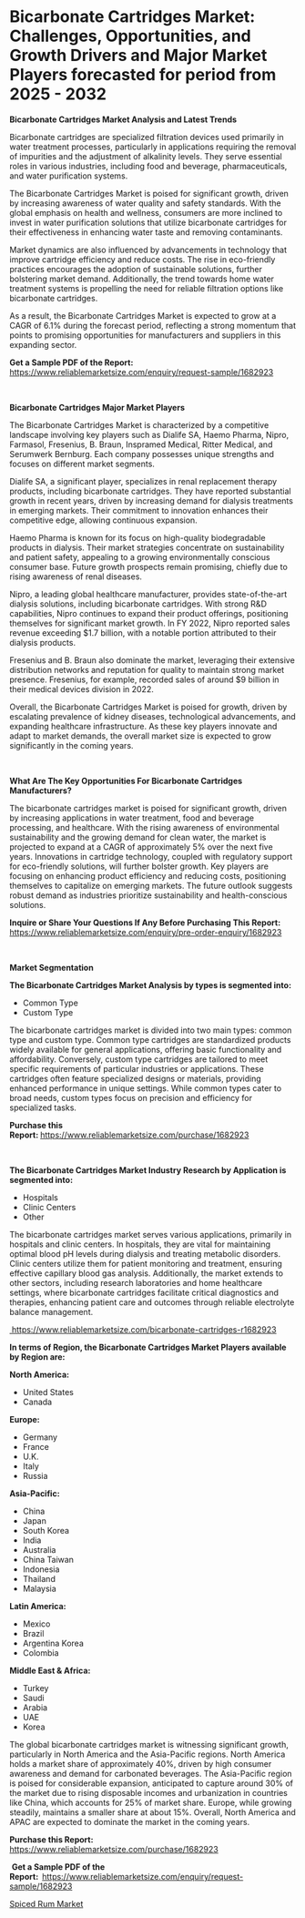 <p><h1>Bicarbonate Cartridges Market: Challenges, Opportunities, and Growth Drivers and Major Market Players forecasted for period from 2025 - 2032</h1></p><p><strong>Bicarbonate Cartridges Market Analysis and Latest Trends</strong></p>
<p><p>Bicarbonate cartridges are specialized filtration devices used primarily in water treatment processes, particularly in applications requiring the removal of impurities and the adjustment of alkalinity levels. They serve essential roles in various industries, including food and beverage, pharmaceuticals, and water purification systems.</p><p>The Bicarbonate Cartridges Market is poised for significant growth, driven by increasing awareness of water quality and safety standards. With the global emphasis on health and wellness, consumers are more inclined to invest in water purification solutions that utilize bicarbonate cartridges for their effectiveness in enhancing water taste and removing contaminants.</p><p>Market dynamics are also influenced by advancements in technology that improve cartridge efficiency and reduce costs. The rise in eco-friendly practices encourages the adoption of sustainable solutions, further bolstering market demand. Additionally, the trend towards home water treatment systems is propelling the need for reliable filtration options like bicarbonate cartridges.</p><p>As a result, the Bicarbonate Cartridges Market is expected to grow at a CAGR of 6.1% during the forecast period, reflecting a strong momentum that points to promising opportunities for manufacturers and suppliers in this expanding sector.</p></p>
<p><strong>Get a Sample PDF of the Report:&nbsp;</strong> <a href="https://www.reliablemarketsize.com/enquiry/request-sample/1682923?utm_campaign=2625&utm_medium=2&utm_source=Github&utm_content=ia&utm_term=26032025&utm_id=bicarbonate-cartridges">https://www.reliablemarketsize.com/enquiry/request-sample/1682923</a></p>
<p>&nbsp;</p>
<p><strong>Bicarbonate Cartridges Major Market Players</strong></p>
<p><p>The Bicarbonate Cartridges Market is characterized by a competitive landscape involving key players such as Dialife SA, Haemo Pharma, Nipro, Farmasol, Fresenius, B. Braun, Inspramed Medical, Ritter Medical, and Serumwerk Bernburg. Each company possesses unique strengths and focuses on different market segments.</p><p>Dialife SA, a significant player, specializes in renal replacement therapy products, including bicarbonate cartridges. They have reported substantial growth in recent years, driven by increasing demand for dialysis treatments in emerging markets. Their commitment to innovation enhances their competitive edge, allowing continuous expansion.</p><p>Haemo Pharma is known for its focus on high-quality biodegradable products in dialysis. Their market strategies concentrate on sustainability and patient safety, appealing to a growing environmentally conscious consumer base. Future growth prospects remain promising, chiefly due to rising awareness of renal diseases.</p><p>Nipro, a leading global healthcare manufacturer, provides state-of-the-art dialysis solutions, including bicarbonate cartridges. With strong R&D capabilities, Nipro continues to expand their product offerings, positioning themselves for significant market growth. In FY 2022, Nipro reported sales revenue exceeding $1.7 billion, with a notable portion attributed to their dialysis products.</p><p>Fresenius and B. Braun also dominate the market, leveraging their extensive distribution networks and reputation for quality to maintain strong market presence. Fresenius, for example, recorded sales of around $9 billion in their medical devices division in 2022. </p><p>Overall, the Bicarbonate Cartridges Market is poised for growth, driven by escalating prevalence of kidney diseases, technological advancements, and expanding healthcare infrastructure. As these key players innovate and adapt to market demands, the overall market size is expected to grow significantly in the coming years.</p></p>
<p>&nbsp;</p>
<p><strong>What Are The Key Opportunities For Bicarbonate Cartridges Manufacturers?</strong></p>
<p><p>The bicarbonate cartridges market is poised for significant growth, driven by increasing applications in water treatment, food and beverage processing, and healthcare. With the rising awareness of environmental sustainability and the growing demand for clean water, the market is projected to expand at a CAGR of approximately 5% over the next five years. Innovations in cartridge technology, coupled with regulatory support for eco-friendly solutions, will further bolster growth. Key players are focusing on enhancing product efficiency and reducing costs, positioning themselves to capitalize on emerging markets. The future outlook suggests robust demand as industries prioritize sustainability and health-conscious solutions.</p></p>
<p><strong>Inquire or Share Your Questions If Any Before Purchasing This Report:</strong> <a href="https://www.reliablemarketsize.com/enquiry/pre-order-enquiry/1682923?utm_campaign=2625&utm_medium=2&utm_source=Github&utm_content=ia&utm_term=26032025&utm_id=bicarbonate-cartridges">https://www.reliablemarketsize.com/enquiry/pre-order-enquiry/1682923</a></p>
<p>&nbsp;</p>
<p><strong>Market Segmentation</strong></p>
<p><strong>The Bicarbonate Cartridges Market Analysis by types is segmented into:</strong></p>
<p><ul><li>Common Type</li><li>Custom Type</li></ul></p>
<p><p>The bicarbonate cartridges market is divided into two main types: common type and custom type. Common type cartridges are standardized products widely available for general applications, offering basic functionality and affordability. Conversely, custom type cartridges are tailored to meet specific requirements of particular industries or applications. These cartridges often feature specialized designs or materials, providing enhanced performance in unique settings. While common types cater to broad needs, custom types focus on precision and efficiency for specialized tasks.</p></p>
<p><strong>Purchase this Report:&nbsp;</strong><a href="https://www.reliablemarketsize.com/purchase/1682923?utm_campaign=2625&utm_medium=2&utm_source=Github&utm_content=ia&utm_term=26032025&utm_id=bicarbonate-cartridges">https://www.reliablemarketsize.com/purchase/1682923</a></p>
<p>&nbsp;</p>
<p><strong>The Bicarbonate Cartridges Market Industry Research by Application is segmented into:</strong></p>
<p><ul><li>Hospitals</li><li>Clinic Centers</li><li>Other</li></ul></p>
<p><p>The bicarbonate cartridges market serves various applications, primarily in hospitals and clinic centers. In hospitals, they are vital for maintaining optimal blood pH levels during dialysis and treating metabolic disorders. Clinic centers utilize them for patient monitoring and treatment, ensuring effective capillary blood gas analysis. Additionally, the market extends to other sectors, including research laboratories and home healthcare settings, where bicarbonate cartridges facilitate critical diagnostics and therapies, enhancing patient care and outcomes through reliable electrolyte balance management.</p></p>
<p><a href="https://www.reliablemarketsize.com/bicarbonate-cartridges-r1682923?utm_campaign=2625&utm_medium=2&utm_source=Github&utm_content=ia&utm_term=26032025&utm_id=bicarbonate-cartridges">&nbsp;https://www.reliablemarketsize.com/bicarbonate-cartridges-r1682923</a></p>
<p><strong>In terms of Region, the Bicarbonate Cartridges Market Players available by Region are:</strong></p>
<p>
    <p> <strong> North America: </strong>
        <ul>
            <li>United States</li>
            <li>Canada</li>
        </ul>
        </p> 
    <p> <strong> Europe: </strong>
        <ul>
            <li>Germany</li>
            <li>France</li>
            <li>U.K.</li>
            <li>Italy</li>
            <li>Russia</li>
        </ul>
        </p> 
    <p> <strong> Asia-Pacific: </strong>
        <ul>
            <li>China</li>
            <li>Japan</li>
            <li>South Korea</li>
            <li>India</li>
            <li>Australia</li>
            <li>China Taiwan</li>
            <li>Indonesia</li>
            <li>Thailand</li>
            <li>Malaysia</li>
        </ul>
        </p> 
    <p> <strong> Latin America: </strong>
        <ul>
            <li>Mexico</li>
            <li>Brazil</li>
            <li>Argentina Korea</li>
            <li>Colombia</li>
        </ul>
        </p> 
    <p> <strong> Middle East & Africa: </strong>
        <ul>
            <li>Turkey</li>
            <li>Saudi</li>
            <li>Arabia</li>
            <li>UAE</li>
            <li>Korea</li>
        </ul>
    </p>
    </p>
<p><p>The global bicarbonate cartridges market is witnessing significant growth, particularly in North America and the Asia-Pacific regions. North America holds a market share of approximately 40%, driven by high consumer awareness and demand for carbonated beverages. The Asia-Pacific region is poised for considerable expansion, anticipated to capture around 30% of the market due to rising disposable incomes and urbanization in countries like China, which accounts for 25% of market share. Europe, while growing steadily, maintains a smaller share at about 15%. Overall, North America and APAC are expected to dominate the market in the coming years.</p></p>
<p><strong>Purchase this Report: </strong><a href="https://www.reliablemarketsize.com/purchase/1682923?utm_campaign=2625&utm_medium=2&utm_source=Github&utm_content=ia&utm_term=26032025&utm_id=bicarbonate-cartridges">https://www.reliablemarketsize.com/purchase/1682923</a></p>
<p>&nbsp;<strong>Get a Sample PDF of the Report:&nbsp;&nbsp;</strong><a href="https://www.reliablemarketsize.com/enquiry/request-sample/1682923?utm_campaign=2625&utm_medium=2&utm_source=Github&utm_content=ia&utm_term=26032025&utm_id=bicarbonate-cartridges">https://www.reliablemarketsize.com/enquiry/request-sample/1682923</a></p>
<p><strong></strong></p>
<p><p><a href="https://github.com/nafidurii/Market-Research-Report-List-1/blob/main/spiced-rum-market.md?utm_campaign=2625&utm_medium=2&utm_source=Github&utm_content=ia&utm_term=26032025&utm_id=bicarbonate-cartridges">Spiced Rum Market</a></p></p>